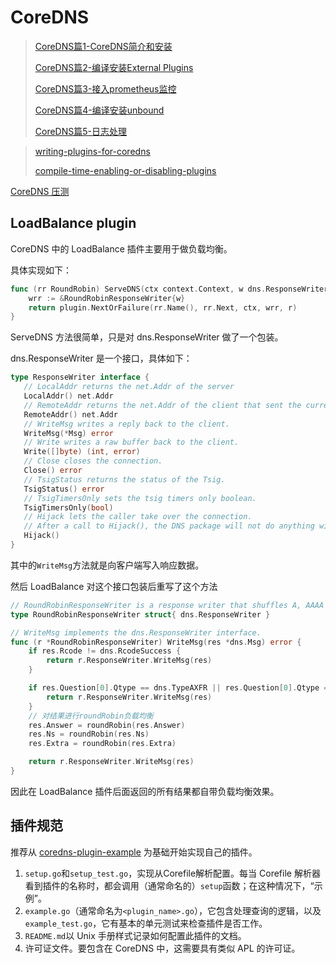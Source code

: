 # CoreDNS

> [CoreDNS篇1-CoreDNS简介和安装](https://zhuanlan.zhihu.com/p/387806561)
>
> [CoreDNS篇2-编译安装External Plugins](https://zhuanlan.zhihu.com/p/387807927)
>
> [CoreDNS篇3-接入prometheus监控](https://zhuanlan.zhihu.com/p/387809650)
>
> [CoreDNS篇4-编译安装unbound](https://zhuanlan.zhihu.com/p/389726349)
>
> [CoreDNS篇5-日志处理](https://zhuanlan.zhihu.com/p/457438192)





> [writing-plugins-for-coredns](https://coredns.io/2016/12/19/writing-plugins-for-coredns/)
>
> [compile-time-enabling-or-disabling-plugins](https://coredns.io/2017/07/25/compile-time-enabling-or-disabling-plugins/)



[CoreDNS 压测](https://www.jianshu.com/p/2fa3d78b768e)





## LoadBalance plugin

CoreDNS 中的 LoadBalance 插件主要用于做负载均衡。

具体实现如下：

```go
func (rr RoundRobin) ServeDNS(ctx context.Context, w dns.ResponseWriter, r *dns.Msg) (int, error) {
	wrr := &RoundRobinResponseWriter{w}
	return plugin.NextOrFailure(rr.Name(), rr.Next, ctx, wrr, r)
}
```

ServeDNS 方法很简单，只是对 dns.ResponseWriter 做了一个包装。

dns.ResponseWriter 是一个接口，具体如下：

```go
type ResponseWriter interface {
   // LocalAddr returns the net.Addr of the server
   LocalAddr() net.Addr
   // RemoteAddr returns the net.Addr of the client that sent the current request.
   RemoteAddr() net.Addr
   // WriteMsg writes a reply back to the client.
   WriteMsg(*Msg) error
   // Write writes a raw buffer back to the client.
   Write([]byte) (int, error)
   // Close closes the connection.
   Close() error
   // TsigStatus returns the status of the Tsig.
   TsigStatus() error
   // TsigTimersOnly sets the tsig timers only boolean.
   TsigTimersOnly(bool)
   // Hijack lets the caller take over the connection.
   // After a call to Hijack(), the DNS package will not do anything with the connection.
   Hijack()
}
```

其中的`WriteMsg`方法就是向客户端写入响应数据。

然后 LoadBalance 对这个接口包装后重写了这个方法

```go
// RoundRobinResponseWriter is a response writer that shuffles A, AAAA and MX records.
type RoundRobinResponseWriter struct{ dns.ResponseWriter }

// WriteMsg implements the dns.ResponseWriter interface.
func (r *RoundRobinResponseWriter) WriteMsg(res *dns.Msg) error {
	if res.Rcode != dns.RcodeSuccess {
		return r.ResponseWriter.WriteMsg(res)
	}

	if res.Question[0].Qtype == dns.TypeAXFR || res.Question[0].Qtype == dns.TypeIXFR {
		return r.ResponseWriter.WriteMsg(res)
	}
    // 对结果进行roundRobin负载均衡
	res.Answer = roundRobin(res.Answer)
	res.Ns = roundRobin(res.Ns)
	res.Extra = roundRobin(res.Extra)

	return r.ResponseWriter.WriteMsg(res)
}
```

因此在 LoadBalance 插件后面返回的所有结果都自带负载均衡效果。





## 插件规范

推荐从 [coredns-plugin-example](https://github.com/coredns/example) 为基础开始实现自己的插件。

1. `setup.go`和`setup_test.go`，实现从Corefile解析配置。每当 Corefile 解析器看到插件的名称时，都会调用（通常命名的）`setup`函数；在这种情况下，“示例”。
2. `example.go`（通常命名为`<plugin_name>.go`），它包含处理查询的逻辑，以及 `example_test.go`，它有基本的单元测试来检查插件是否工作。
3. `README.md`以 Unix 手册样式记录如何配置此插件的文档。
4. 许可证文件。要包含在 CoreDNS 中，这需要具有类似 APL 的许可证。